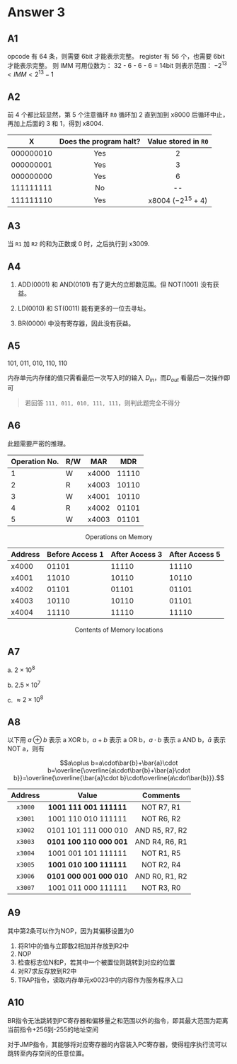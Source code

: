 # Answer 3

## A1

opcode 有 64 条，则需要 6bit 才能表示完整。
register 有 56 个，也需要 6bit 才能表示完整。
则 IMM 可⽤位数为： 32 - 6 - 6 - 6 = 14bit
则表示范围： $-2^{13}<IMM<2^{13}-1$

## A2

前 4 个都比较显然，第 5 个注意循环 `R0` 循环加 2 直到加到 x8000 后循环中止，再加上后面的 3 和 1，得到 x8004.

|   **X**   | Does the program halt? | Value stored in `R0` |
| :-------: | :--------------------: | :------------------: |
| 000000010 |          Yes           |          2           |
| 000000001 |          Yes           |          3           |
| 000000000 |          Yes           |          6           |
| 111111111 |           No           |          --          |
| 111111110 |          Yes           | x8004 ($-2^{15}+4$)  |

## A3

当 `R1` 加 `R2` 的和为正数或 0 时，之后执行到 x3009.

## A4

1. ADD(0001) 和 AND(0101) 有了更⼤的⽴即数范围。但 NOT(1001) 没有获益。

2. LD(0010) 和 ST(0011) 能有更多的⼀位去寻址。

3. BR(0000) 中没有寄存器，因此没有获益。

## A5

101, 011, 010, 110, 110

内存单元内存储的值只需看最后一次写入时的输入 $D_{in}$，而$D_{out}$ 看最后一次操作即可

> 若回答 `111, 011, 010, 111, 111`，则判此题完全不得分

## A6

此题需要严密的推理。

| Operation No. | R/W | MAR   | MDR   |
| ------------- | --- | ----- | ----- |
| 1             | W   | x4000 | 11110 |
| 2             | R   | x4003 | 10110 |
| 3             | W   | x4001 | 10110 |
| 4             | R   | x4002 | 01101 |
| 5             | W   | x4003 | 01101 |

<center>Operations on Memory</center>

| Address | Before Access 1 | After Access 3 | After Access 5 |
| ------- | --------------- | -------------- | -------------- |
| x4000   | 01101           | 11110          | 11110          |
| x4001   | 11010           | 10110          | 10110          |
| x4002   | 01101           | 01101          | 01101          |
| x4003   | 10110           | 10110          | 01101          |
| x4004   | 11110           | 11110          | 11110          |

<center>Contents of Memory locations</center>

## A7

a. $2\times10^8$

b. $2.5\times10^7$

c. $\approx2\times10^8$

## A8

以下用 $a\oplus b$ 表示 a XOR b，$a+b$ 表示 a OR b，$a\cdot b$ 表示 a AND b，$\bar{a}$ 表示 NOT a，则有

$$a\oplus b=a\cdot\bar{b}+\bar{a}\cdot b=\overline{\overline{a\cdot\bar{b}+\bar{a}\cdot b}}=\overline{\overline{\bar{a}\cdot b}\cdot\overline{a\cdot\bar{b}}}.$$

| Address |          Value           |    Comments    |
| :-----: | :----------------------: | :------------: |
| `x3000` | **1001 111 001 111111**  |   NOT R7, R1   |
| `x3001` |   1001 110 010 111111    |   NOT R6, R2   |
| `x3002` |   0101 101 111 000 010   | AND R5, R7, R2 |
| `x3003` | **0101 100 110 000 001** | AND R4, R6, R1 |
| `x3004` |   1001 001 101 111111    |   NOT R1, R5   |
| `x3005` | **1001 010 100 111111**  |   NOT R2, R4   |
| `x3006` | **0101 000 001 000 010** | AND R0, R1, R2 |
| `x3007` |   1001 011 000 111111    |   NOT R3, R0   |

## A9

其中第2条可以作为NOP，因为其偏移设置为0

1. 将R1中的值与立即数2相加并存放到R2中
2. NOP
3. 检查标志位N和P，若其中一个被置位则跳转到对应的位置
4. 对R7求反存放到R2中
5. TRAP指令，读取内存单元x0023中的内容作为服务程序入口

## A10

BR指令无法跳转到PC寄存器和偏移量之和范围以外的指令，即其最大范围为距离当前指令+256到-255的地址空间

对于JMP指令，其能够将对应寄存器的内容装入PC寄存器，使得程序执行流可以跳转至内存空间的任意位置。

